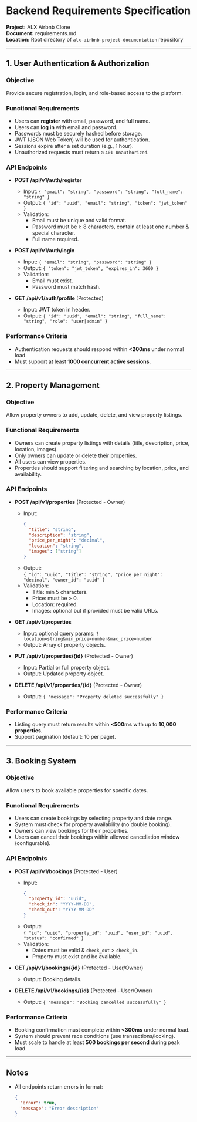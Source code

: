 # Backend Requirements Specification  
**Project:** ALX Airbnb Clone  
**Document:** requirements.md  
**Location:** Root directory of `alx-airbnb-project-documentation` repository  

---

## 1. User Authentication & Authorization

### Objective  
Provide secure registration, login, and role-based access to the platform.  

### Functional Requirements  
- Users can **register** with email, password, and full name.  
- Users can **log in** with email and password.  
- Passwords must be securely hashed before storage.  
- JWT (JSON Web Token) will be used for authentication.  
- Sessions expire after a set duration (e.g., 1 hour).  
- Unauthorized requests must return a `401 Unauthorized`.  

### API Endpoints  
- **POST /api/v1/auth/register**  
  - Input: `{ "email": "string", "password": "string", "full_name": "string" }`  
  - Output: `{ "id": "uuid", "email": "string", "token": "jwt_token" }`  
  - Validation:  
    - Email must be unique and valid format.  
    - Password must be ≥ 8 characters, contain at least one number & special character.  
    - Full name required.  

- **POST /api/v1/auth/login**  
  - Input: `{ "email": "string", "password": "string" }`  
  - Output: `{ "token": "jwt_token", "expires_in": 3600 }`  
  - Validation:  
    - Email must exist.  
    - Password must match hash.  

- **GET /api/v1/auth/profile** (Protected)  
  - Input: JWT token in header.  
  - Output: `{ "id": "uuid", "email": "string", "full_name": "string", "role": "user|admin" }`  

### Performance Criteria  
- Authentication requests should respond within **<200ms** under normal load.  
- Must support at least **1000 concurrent active sessions**.  

---

## 2. Property Management

### Objective  
Allow property owners to add, update, delete, and view property listings.  

### Functional Requirements  
- Owners can create property listings with details (title, description, price, location, images).  
- Only owners can update or delete their properties.  
- All users can view properties.  
- Properties should support filtering and searching by location, price, and availability.  

### API Endpoints  
- **POST /api/v1/properties** (Protected - Owner)  
  - Input:  
    ```json
    {
      "title": "string",
      "description": "string",
      "price_per_night": "decimal",
      "location": "string",
      "images": ["string"]
    }
    ```  
  - Output:  
    `{ "id": "uuid", "title": "string", "price_per_night": "decimal", "owner_id": "uuid" }`  
  - Validation:  
    - Title: min 5 characters.  
    - Price: must be > 0.  
    - Location: required.  
    - Images: optional but if provided must be valid URLs.  

- **GET /api/v1/properties**  
  - Input: optional query params: `?location=string&min_price=number&max_price=number`  
  - Output: Array of property objects.  

- **PUT /api/v1/properties/{id}** (Protected - Owner)  
  - Input: Partial or full property object.  
  - Output: Updated property object.  

- **DELETE /api/v1/properties/{id}** (Protected - Owner)  
  - Output: `{ "message": "Property deleted successfully" }`  

### Performance Criteria  
- Listing query must return results within **<500ms** with up to **10,000 properties**.  
- Support pagination (default: 10 per page).  

---

## 3. Booking System

### Objective  
Allow users to book available properties for specific dates.  

### Functional Requirements  
- Users can create bookings by selecting property and date range.  
- System must check for property availability (no double booking).  
- Owners can view bookings for their properties.  
- Users can cancel their bookings within allowed cancellation window (configurable).  

### API Endpoints  
- **POST /api/v1/bookings** (Protected - User)  
  - Input:  
    ```json
    {
      "property_id": "uuid",
      "check_in": "YYYY-MM-DD",
      "check_out": "YYYY-MM-DD"
    }
    ```  
  - Output:  
    `{ "id": "uuid", "property_id": "uuid", "user_id": "uuid", "status": "confirmed" }`  
  - Validation:  
    - Dates must be valid & `check_out` > `check_in`.  
    - Property must exist and be available.  

- **GET /api/v1/bookings/{id}** (Protected - User/Owner)  
  - Output: Booking details.  

- **DELETE /api/v1/bookings/{id}** (Protected - User/Owner)  
  - Output: `{ "message": "Booking cancelled successfully" }`  

### Performance Criteria  
- Booking confirmation must complete within **<300ms** under normal load.  
- System should prevent race conditions (use transactions/locking).  
- Must scale to handle at least **500 bookings per second** during peak load.  

---

## Notes  
- All endpoints return errors in format:  
  ```json
  {
    "error": true,
    "message": "Error description"
  }
